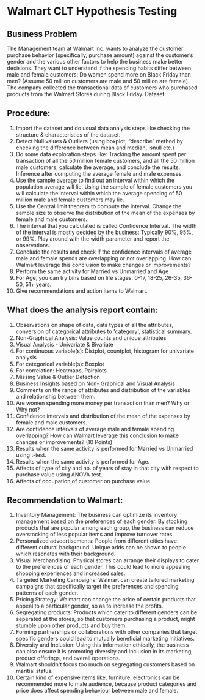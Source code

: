 # Walmart CLT Hypothesis Testing
## Business Problem

The Management team at Walmart Inc. wants to analyze the customer purchase behavior (specifically, purchase amount) against the customer’s gender and the various other factors to help the business make better decisions. They want to understand if the spending habits differ between male and female customers: Do women spend more on Black Friday than men? (Assume 50 million customers are male and 50 million are female). The company collected the transactional data of customers who purchased products from the Walmart Stores during Black Friday. 
Dataset: 
## Procedure:
1. Import the dataset and do usual data analysis steps like checking the structure & characteristics of the dataset.
2. Detect Null values & Outliers (using boxplot, “describe” method by checking the difference between mean and median, isnull etc.)
3. Do some data exploration steps like:
Tracking the amount spent per transaction of all the 50 million female customers, and all the 50 million male customers, calculate the average, and conclude the results.
Inference after computing the average female and male expenses.
4. Use the sample average to find out an interval within which the population average will lie. Using the sample of female customers you will calculate the interval within which the average spending of 50 million male and female customers may lie.
5. Use the Central limit theorem to compute the interval. Change the sample size to observe the distribution of the mean of the expenses by female and male customers.
6. The interval that you calculated is called Confidence Interval. The width of the interval is mostly decided by the business: Typically 90%, 95%, or 99%. Play around with the width parameter and report the observations.
7. Conclude the results and check if the confidence intervals of average male and female spends are overlapping or not overlapping. How can Walmart leverage this conclusion to make changes or improvements?
8. Perform the same activity for Married vs Unmarried and Age
9. For Age, you can try bins based on life stages: 0-17, 18-25, 26-35, 36-50, 51+ years.
10. Give recommendations and action items to Walmart.

## What does the analysis report contain:

1. Observations on shape of data, data types of all the attributes, conversion of categorical attributes to 'category', statistical summary.
2. Non-Graphical Analysis: Value counts and unique attributes ​
3. Visual Analysis - Univariate & Bivariate
4. For continuous variable(s): Distplot, countplot, histogram for univariate analysis
5. For categorical variable(s): Boxplot
6. For correlation: Heatmaps, Pairplots
7. Missing Value & Outlier Detection 
8. Business Insights based on Non- Graphical and Visual Analysis
9. Comments on the range of attributes and distribution of the variables and relationship between them.
10. Are women spending more money per transaction than men? Why or Why not? 
11. Confidence intervals and distribution of the mean of the expenses by female and male customers.
12. Are confidence intervals of average male and female spending overlapping? How can Walmart leverage this conclusion to make changes or improvements? (10 Points)
13. Results when the same activity is performed for Married vs Unmarried using t-test.
14. Results when the same activity is performed for Age.
15. Affects of type of city and no. of years of stay in that city with respect to purchase value using ANOVA test.
16. Affects of occupation of customer on purchase value.

## Recommendation to Walmart:
1. Inventory Management: The business can optimize its inventory management based on the preferences of each gender. By stocking products that are popular among each group, the business can reduce overstocking of less popular items and improve turnover rates.
2. Personalized adveertisements: People from different cities have different cultural background. Unique adds can be shown to people which resonates with their background.
3. Visual Merchandising: Physical stores can arrange their displays to cater to the preferences of each gender. This could lead to more appealing shopping experiences and increased sales.
4. Targeted Marketing Campaigns: Walmart can create tailored marketing campaigns that specifically target the preferences and spending patterns of each gender.
5. Pricing Strategy: Walmart can change the price of certain products that appeal to a particular gender, so as to increase the profits.
6. Segregating products: Products which cater to different genders can be seperated at the stores, so that customers purchasing a product, might stumble upon other products and buy them.
7. Forming partnerships or collaborations with other companies that target specific genders could lead to mutually beneficial marketing initiatives.
8. Diversity and Inclusion: Using this information ethically, the business can also ensure it is promoting diversity and inclusion in its marketing, product offerings, and overall operations.
9. Walmart shouldn't focus too much on segregating customers based on maritial status.
10. Certain kind of expensive items like, furniture, electronics can be recommended more to male audience, because product categories and price does affect spending behaviour between male and female.
